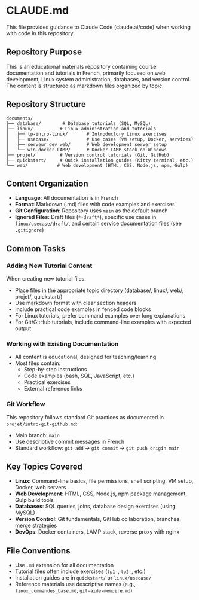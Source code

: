 # CLAUDE.md

This file provides guidance to Claude Code (claude.ai/code) when working with code in this repository.

## Repository Purpose

This is an educational materials repository containing course documentation and tutorials in French, primarily focused on web development, Linux system administration, databases, and version control. The content is structured as markdown files organized by topic.

## Repository Structure

```
documents/
├── database/        # Database tutorials (SQL, MySQL)
├── linux/          # Linux administration and tutorials
│   ├── tp-intro-linux/       # Introductory Linux exercises
│   ├── usecase/              # Use cases (VM setup, Docker, services)
│   ├── serveur_dev_web/      # Web development server setup
│   └── win-docker-LAMP/      # Docker LAMP stack on Windows
├── projet/         # Version control tutorials (Git, GitHub)
├── quickstart/     # Quick installation guides (Kitty terminal, etc.)
└── web/           # Web development (HTML, CSS, Node.js, npm, Gulp)
```

## Content Organization

- **Language**: All documentation is in French
- **Format**: Markdown (.md) files with code examples and exercises
- **Git Configuration**: Repository uses `main` as the default branch
- **Ignored Files**: Draft files (`*-draft*`), specific use cases in `linux/usecase/draft/`, and certain service documentation files (see `.gitignore`)

## Common Tasks

### Adding New Tutorial Content

When creating new tutorial files:
- Place files in the appropriate topic directory (database/, linux/, web/, projet/, quickstart/)
- Use markdown format with clear section headers
- Include practical code examples in fenced code blocks
- For Linux tutorials, prefer command examples over long explanations
- For Git/GitHub tutorials, include command-line examples with expected output

### Working with Existing Documentation

- All content is educational, designed for teaching/learning
- Most files contain:
  - Step-by-step instructions
  - Code examples (bash, SQL, JavaScript, etc.)
  - Practical exercises
  - External reference links

### Git Workflow

This repository follows standard Git practices as documented in `projet/intro-git-github.md`:
- Main branch: `main`
- Use descriptive commit messages in French
- Standard workflow: `git add` → `git commit` → `git push origin main`

## Key Topics Covered

- **Linux**: Command-line basics, file permissions, shell scripting, VM setup, Docker, web servers
- **Web Development**: HTML, CSS, Node.js, npm package management, Gulp build tools
- **Databases**: SQL queries, joins, database design exercises (using MySQL)
- **Version Control**: Git fundamentals, GitHub collaboration, branches, merge strategies
- **DevOps**: Docker containers, LAMP stack, reverse proxy with nginx

## File Conventions

- Use `.md` extension for all documentation
- Tutorial files often include exercises (`tp1-`, `tp2-`, etc.)
- Installation guides are in `quickstart/` or `linux/usecase/`
- Reference materials use descriptive names (e.g., `linux_commandes_base.md`, `git-aide-memoire.md`)

